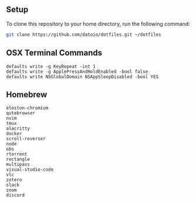 ## Setup

To clone this repository to your home directory, run the following command:

```bash
git clone https://github.com/datoio/dotfiles.git ~/dotfiles
```

## OSX Terminal Commands
    defaults write -g KeyRepeat -int 1
    defaults write -g ApplePressAndHoldEnabled -bool false
    defaults write NSGlobalDomain NSAppSleepDisabled -bool YES
## Homebrew
    eloston-chromium
    qutebrowser
    nvim
    tmux
    alacritty
    docker
    scroll-reverser
    node
    obs
    rtorrent
    rectangle
    multipass
    visual-studio-code
    vlc
    zotero
    slack
    zoom
    discord
